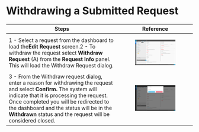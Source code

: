 # Withdrawing a Submitted Request

| Steps                                                                                                                                                                                                                                                                                                                     | Reference                                                                                      |
| ------------------------------------------------------------------------------------------------------------------------------------------------------------------------------------------------------------------------------------------------------------------------------------------------------------------------- | ---------------------------------------------------------------------------------------------- |
| 1 - Select a request from the dashboard to load the**Edit Request** screen.2 - To withdraw the request select **Withdraw Request** (A) from the **Request Info** panel. This will load the Withdraw Request dialog.                                                                                                       | <div><figure><img src="../images/31033091.jpg" alt=""><figcaption></figcaption></figure></div> |
| 3 - From the Withdraw request dialog, enter a reason for withdrawing the request and select **Confirm.** The system will indicate that it is processing the request. Once completed you will be redirected to the dashboard and the status will be in the **Withdrawn** status and the request will be considered closed. | <div><figure><img src="../images/31033089.png" alt=""><figcaption></figcaption></figure></div> |
